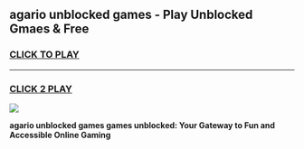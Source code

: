 
## agario unblocked games - Play Unblocked Gmaes & Free
<h3>
<a href="https://premium.freeplayer.one?title=agario_unblocked_games&ref=20F">CLICK TO PLAY</a></h3>
<hr>

<h3>
<a href="https://premium.freeplayer.one?title=agario_unblocked_games&ref=20F">CLICK 2 PLAY</a>
  
</h3>

<a href="https://premium.freeplayer.one?title=agario_unblocked_games&ref=20F/"><img src="https://clearcache.store/games.png"></a>


**agario unblocked games games unblocked: Your Gateway to Fun and Accessible Online Gaming**

